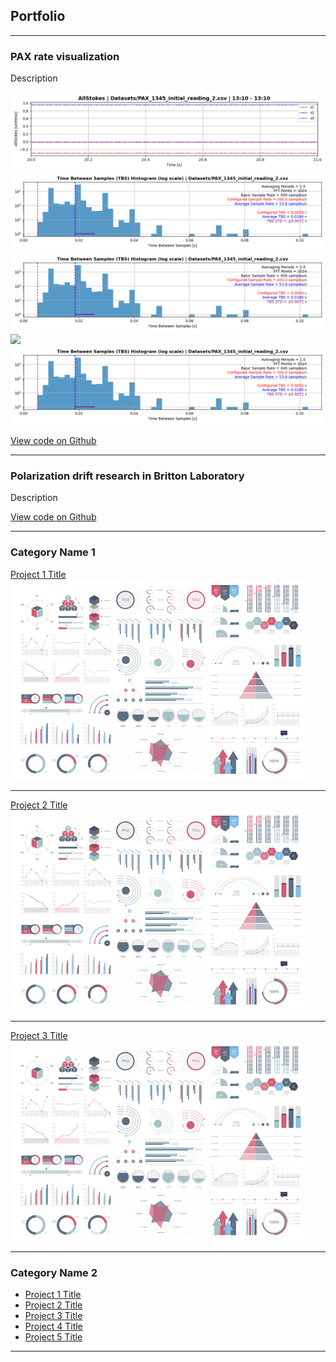 ## Portfolio

---

### PAX rate visualization

Description

<img src="_projects/britton_lab/meas_1.png?raw=true"/>

<img src="_projects/britton_lab/hist_1.png?raw=true"/>

<img src="images/hist_1.png?raw=true"/>

<img src="_projects/britton_lab/headshot_2?raw=true"/>

<img src="_projects/britton_lab/hist_1.png"/>

[View code on Github](https://github.com/evanshaped/PAX-rate-visualization)

---

### Polarization drift research in Britton Laboratory

Description

[View code on Github](https://github.com/evanshaped/BrittonPolRepo)

---

### Category Name 1 

[Project 1 Title](/sample_page)
<img src="images/dummy_thumbnail.jpg?raw=true"/>

---
[Project 2 Title](/pdf/sample_presentation.pdf)
<img src="images/dummy_thumbnail.jpg?raw=true"/>

---
[Project 3 Title](http://example.com/)
<img src="images/dummy_thumbnail.jpg?raw=true"/>

---

### Category Name 2

- [Project 1 Title](http://example.com/)
- [Project 2 Title](http://example.com/)
- [Project 3 Title](http://example.com/)
- [Project 4 Title](http://example.com/)
- [Project 5 Title](http://example.com/)

---
